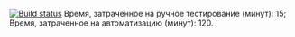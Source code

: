 [![Build status](https://ci.appveyor.com/api/projects/status/xtfjlra305d0h2rl?svg=true)](https://ci.appveyor.com/project/kirillgureev/automatedtesthomework5task2patterns)
Время, затраченное на ручное тестирование (минут): 15;
Время, затраченное на автоматизацию (минут): 120.
